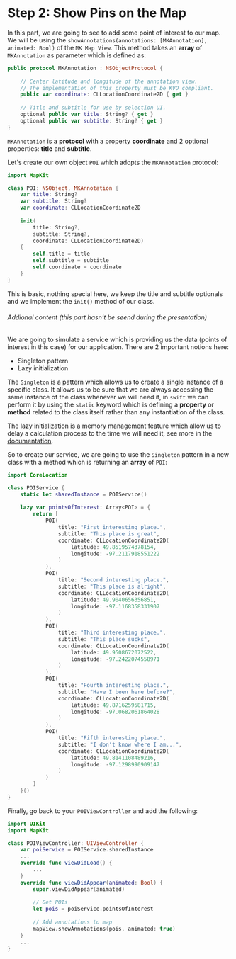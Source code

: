 # Step 2: Show Pins on the Map

In this part, we are going to see to add some point of interest to our map. We will be using the `showAnnotations(annotations: [MKAnnotation], animated: Bool)` of the `MK Map View`. This method takes an **array** of `MKAnnotation` as parameter which is defined as:

```swift
public protocol MKAnnotation : NSObjectProtocol {
    
    // Center latitude and longitude of the annotation view.
    // The implementation of this property must be KVO compliant.
    public var coordinate: CLLocationCoordinate2D { get }
    
    // Title and subtitle for use by selection UI.
    optional public var title: String? { get }
    optional public var subtitle: String? { get }
}
```

`MKAnnotation` is a **protocol** with a property **coordinate** and 2 optional properties: **title** and **subtitle**.

Let's create our own object `POI` which adopts the `MKAnnotation` protocol:

```swift
import MapKit

class POI: NSObject, MKAnnotation {
    var title: String?
    var subtitle: String?
    var coordinate: CLLocationCoordinate2D
    
    init(
        title: String?,
        subtitle: String?,
        coordinate: CLLocationCoordinate2D)
    {
        self.title = title
        self.subtitle = subtitle
        self.coordinate = coordinate
    }
}

```

This is basic, nothing special here, we keep the title and subtitle optionals and we implement the `init()` method of our class.

###### Addional content (this part hasn't be seend during the presentation) ######

We are going to simulate a service which is providing us the data (points of interest in this case) for our application. There are 2 important notions here: 

* Singleton pattern
* Lazy initialization

The `Singleton` is a pattern which allows us to create a single instance of a specific class. It allows us to be sure that we are always accessing the same instance of the class whenever we will need it, in `swift` we can perform it by using the `static` keyword which is defining a **property** or **method** related to the class itself rather than any instantiation of the class.

The lazy initialization is a memory management feature which allow us to delay a calculation process to the time we will need it, see more in the [documentation](https://developer.apple.com/library/ios/documentation/Swift/Conceptual/Swift_Programming_Language/Properties.html).

So to create our service, we are going to use the `Singleton` pattern in a new class with a method which is returning an **array** of `POI`:

```swift
import CoreLocation

class POIService {
    static let sharedInstance = POIService()
    
    lazy var pointsOfInterest: Array<POI> = {
        return [
            POI(
                title: "First interesting place.",
                subtitle: "This place is great",
                coordinate: CLLocationCoordinate2D(
                    latitude: 49.8519574378154,
                    longitude: -97.2117918551222
                )
            ),
            POI(
                title: "Second interesting place.",
                subtitle: "This place is alright",
                coordinate: CLLocationCoordinate2D(
                    latitude: 49.9040656356851,
                    longitude: -97.1168358331907
                )
            ),
            POI(
                title: "Third interesting place.",
                subtitle: "This place sucks",
                coordinate: CLLocationCoordinate2D(
                    latitude: 49.9508672072522,
                    longitude: -97.2422074558971
                )
            ),
            POI(
                title: "Fourth interesting place.",
                subtitle: "Have I been here before?",
                coordinate: CLLocationCoordinate2D(
                    latitude: 49.8716259581715,
                    longitude: -97.0682061864028
                )
            ),
            POI(
                title: "Fifth interesting place.",
                subtitle: "I don't know where I am...",
                coordinate: CLLocationCoordinate2D(
                    latitude: 49.8141108489216,
                    longitude: -97.1298990909147
                )
            )
        ]
    }()
}
```

Finally, go back to your `POIViewController` and add the following:

```swift
import UIKit
import MapKit

class POIViewController: UIViewController {
    var poiService = POIService.sharedInstance
    ...
    override func viewDidLoad() {
        ...
    }
    override func viewDidAppear(animated: Bool) {
        super.viewDidAppear(animated)
        
        // Get POIs
        let pois = poiService.pointsOfInterest
        
        // Add annotations to map
        mapView.showAnnotations(pois, animated: true)
    }
    ...
}
```